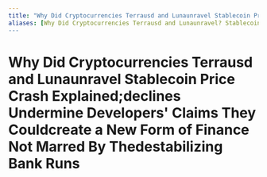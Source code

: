 ```yaml
---
title: "Why Did Cryptocurrencies Terrausd and Lunaunravel Stablecoin Price Crash Explained;declines Undermine Developers' Claims They Couldcreate a New Form of Finance Not Marred By Thedestabilizing Bank Runs"
aliases: [Why Did Cryptocurrencies Terrausd and Lunaunravel? Stablecoin Price Crash Explained;declines Undermine Developers' Claims They Couldcreate a New Form of Finance Not Marred By Thedestabilizing Bank Runs]
---
```


# Why Did Cryptocurrencies Terrausd and Lunaunravel Stablecoin Price Crash Explained;declines Undermine Developers' Claims They Couldcreate a New Form of Finance Not Marred By Thedestabilizing Bank Runs
